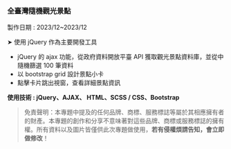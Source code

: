 ### 全臺灣隨機觀光景點

製作日期 : 2023/12~2023/12

➤ 使用 jQuery 作為主要開發工具

- jQuery 的 ajax 功能，從政府資料開放平臺 API 獲取觀光景點資料庫，並從中隨機篩選 100 筆資料
- 以 bootstrap grid 設計景點小卡
- 點擊卡片跳出視窗，查看詳細景點資訊

**使用技術 : jQuery、AJAX、 HTML、SCSS / CSS、Bootstrap**

> 免責聲明：本專題中提及的任何品牌、商標、服務標誌等屬於其相應擁有者的財產。本專題的創作和分享不意味著對這些品牌、商標或服務標誌的擁有權。所有資料以及圖片皆僅供此次專題做使用，**若有侵權煩請告知，會立即做修改**！
